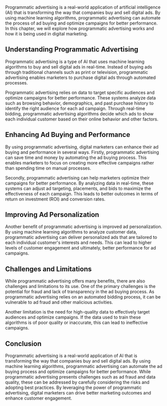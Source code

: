 
Programmatic advertising is a real-world application of artificial intelligence (AI) that is transforming the way that companies buy and sell digital ads. By using machine learning algorithms, programmatic advertising can automate the process of ad buying and optimize campaigns for better performance. In this chapter, we will explore how programmatic advertising works and how it is being used in digital marketing.

Understanding Programmatic Advertising
--------------------------------------

Programmatic advertising is a type of AI that uses machine learning algorithms to buy and sell digital ads in real-time. Instead of buying ads through traditional channels such as print or television, programmatic advertising enables marketers to purchase digital ads through automated processes.

Programmatic advertising relies on data to target specific audiences and optimize campaigns for better performance. These systems analyze data such as browsing behavior, demographics, and past purchase history to identify the right audience for each ad campaign. Through real-time bidding, programmatic advertising algorithms decide which ads to show each individual customer based on their online behavior and other factors.

Enhancing Ad Buying and Performance
-----------------------------------

By using programmatic advertising, digital marketers can enhance their ad buying and performance in several ways. Firstly, programmatic advertising can save time and money by automating the ad buying process. This enables marketers to focus on creating more effective campaigns rather than spending time on manual processes.

Secondly, programmatic advertising can help marketers optimize their campaigns for better performance. By analyzing data in real-time, these systems can adjust ad targeting, placements, and bids to maximize the effectiveness of each campaign. This leads to better outcomes in terms of return on investment (ROI) and conversion rates.

Improving Ad Personalization
----------------------------

Another benefit of programmatic advertising is improved ad personalization. By using machine learning algorithms to analyze customer data, programmatic advertising can deliver personalized ads that are tailored to each individual customer's interests and needs. This can lead to higher levels of customer engagement and ultimately, better performance for ad campaigns.

Challenges and Limitations
--------------------------

While programmatic advertising offers many benefits, there are also challenges and limitations to its use. One of the primary challenges is the potential for fraud and lack of transparency in the ad buying process. As programmatic advertising relies on an automated bidding process, it can be vulnerable to ad fraud and other malicious activities.

Another limitation is the need for high-quality data to effectively target audiences and optimize campaigns. If the data used to train these algorithms is of poor quality or inaccurate, this can lead to ineffective campaigns.

Conclusion
----------

Programmatic advertising is a real-world application of AI that is transforming the way that companies buy and sell digital ads. By using machine learning algorithms, programmatic advertising can automate the ad buying process and optimize campaigns for better performance. While programmatic advertising presents challenges such as ad fraud and data quality, these can be addressed by carefully considering the risks and adopting best practices. By leveraging the power of programmatic advertising, digital marketers can drive better marketing outcomes and enhance customer engagement.
